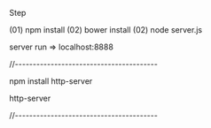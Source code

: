 
Step 

(01) npm install 
(02) bower install 
(02) node server.js

server run => localhost:8888

//----------------------------------------

npm install http-server

http-server

//---------------------------------------- 

